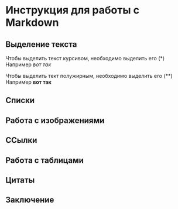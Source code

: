 # Инструкция для работы с Markdown

## Выделение текста

Чтобы выделить текст курсивом, необходимо выделить его (*)
Например *вот так*

Чтобы выделить тект полужирным, необходимо выделить его (**)
Например **вот так**

## Списки

## Работа с изображениями

## ССылки

## Работа с таблицами

## Цитаты

## Заключение
